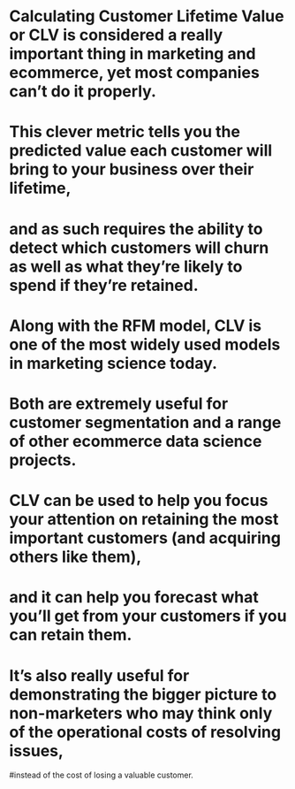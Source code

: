 # Calculating Customer Lifetime Value or CLV is considered a really important thing in marketing and ecommerce, yet most companies can’t do it properly. 
# This clever metric tells you the predicted value each customer will bring to your business over their lifetime, 
# and as such requires the ability to detect which customers will churn as well as what they’re likely to spend if they’re retained.
# Along with the RFM model, CLV is one of the most widely used models in marketing science today.
# Both are extremely useful for customer segmentation and a range of other ecommerce data science projects.
# CLV can be used to help you focus your attention on retaining the most important customers (and acquiring others like them),
# and it can help you forecast what you’ll get from your customers if you can retain them. 
# It’s also really useful for demonstrating the bigger picture to non-marketers who may think only of the operational costs of resolving issues,
#instead of the cost of losing a valuable customer.
